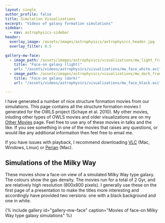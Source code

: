 ```yaml
---
layout: single
author_profile: false
title: Simulation Visualizations
excerpt: "Videos of galaxy formation simulations"
sidebar:
  - nav: astrophysics-sidebar
header:
  overlay_image: /assets/images/astrophysics/astrophysics_header.jpg
  overlay_filter: 0.5
  
gallery-mw-face:
  - image_path: /assets/images/astrophysics/visualizations/mw_light_frame.jpg
    title: "Face-on galaxy (light)"
    url: "/assets/videos/astrophysics/visualizations/mw_face_white.avi"
  - image_path: /assets/images/astrophysics/visualizations/mw_dark_frame.jpg
    title: "Face-on galaxy (dark)"
    url: "/assets/videos/astrophysics/visualizations/mw_face_black.avi"

---
```


I have generated a number of nice structure formation movies from our simulations. This page contains all the structure formation movies I generated for the OWLS project (Schaye et al. 2010).  My other movies, inluding other types of OWLS movies and older visualizations are on my <a href="/astrophysics/other-movies/">Other Movies</a> page. Feel free to use any of these movies in talks and the like.  If you see something in one of the movies that raises any questions, or would like any additional information then feel free to email me.

If you have issues with playback, I recommend downloading <a href="https://www.videolan.org/vlc/index.html">VLC</a> (Mac, Windows, Linux) or <a href="https://perian.org/">Perian</a> (Mac).

## Simulations of the Milky Way

These movies show a face-on view of a simulated Milky Way type galaxy.  The colours show the gas density.  The movies run for a total of 2 Gyr, and are relatively high resolution (800x800 pixels).  I generally use these on the first page of a presentation to make the titles more interesting and accordingly have provided two versions:  one with a black background and one in white.

{% include gallery id="gallery-mw-face" caption="Movies of face-on Milky Way type galaxy simulations" %}
